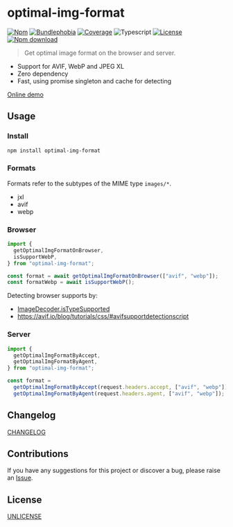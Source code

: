 # optimal-img-format

[![Npm](https://badgen.net/npm/v/optimal-img-format)](https://www.npmjs.com/package/optimal-img-format)
[![Bundlephobia](https://badgen.net/bundlephobia/minzip/optimal-img-format)](https://bundlephobia.com/result?p=optimal-img-format)
[![Coverage](https://img.shields.io/codecov/c/github/lbb00/optimal-img-format.svg)](https://codecov.io/gh/lbb00/optimal-img-format)
![Typescript](https://img.shields.io/badge/TS-Typescript-blue)
[![License](https://img.shields.io/github/license/lbb00/optimal-img-format.svg)](https://github.com/lbb00/optimal-img-format/blob/master/LICENSE)
[![Npm download](https://img.shields.io/npm/dw/optimal-img-format.svg)](https://www.npmjs.com/package/optimal-img-format)

> Get optimal image format on the browser and server.

- Support for AVIF, WebP and JPEG XL
- Zero dependency
- Fast, using promise singleton and cache for detecting

[Online demo](https://lbb00-OptimalImgFormatDemo.web.val.run)

## Usage

### Install

```bash
npm install optimal-img-format
```

### Formats

Formats refer to the subtypes of the MIME type `images/*`.

- jxl
- avif
- webp

### Browser

```javascript
import {
  getOptimalImgFormatOnBrowser,
  isSupportWebP,
} from "optimal-img-format";

const format = await getOptimalImgFormatOnBrowser(["avif", "webp"]);
const formatWebp = await isSupportWebP();
```

Detecting browser supports by:

- [ImageDecoder.isTypeSupported](https://developer.mozilla.org/en-US/docs/Web/API/ImageDecoder/isTypeSupported_static)
- <https://avif.io/blog/tutorials/css/#avifsupportdetectionscript>

### Server

```javascript
import {
  getOptimalImgFormatByAccept,
  getOptimalImgFormatByAgent,
} from "optimal-img-format";

const format =
  getOptimalImgFormatByAccept(request.headers.accept, ["avif", "webp"]) ||
  getOptimalImgFormatByAgent(request.headers.agent, ["avif", "webp"]);
```

## Changelog

[CHANGELOG](./CHANGELOG.md)

## Contributions

If you have any suggestions for this project or discover a bug, please raise an [Issue](https://github.com/lbb00/optimal-img-format/issues).

## License

[UNLICENSE](./LICENSE)
